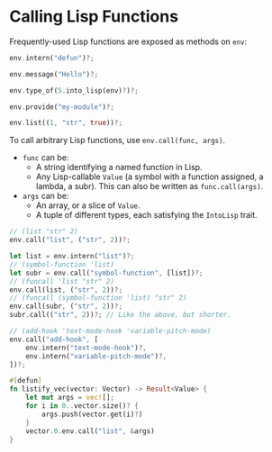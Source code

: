 # Calling Lisp Functions

Frequently-used Lisp functions are exposed as methods on `env`:

```rust
env.intern("defun")?;

env.message("Hello")?;

env.type_of(5.into_lisp(env)?)?;

env.provide("my-module")?;

env.list((1, "str", true))?;
```

To call arbitrary Lisp functions, use `env.call(func, args)`.
- `func` can be:
  + A string identifying a named function in Lisp.
  + Any Lisp-callable `Value` (a symbol with a function assigned, a lambda, a subr). This can also be written as `func.call(args)`.
- `args` can be:
  + An array, or a slice of `Value`.
  + A tuple of different types, each satisfying the `IntoLisp` trait.

```rust
// (list "str" 2)
env.call("list", ("str", 2))?;
```

```rust
let list = env.intern("list")?;
// (symbol-function 'list)
let subr = env.call("symbol-function", [list])?;
// (funcall 'list "str" 2)
env.call(list, ("str", 2))?;
// (funcall (symbol-function 'list) "str" 2)
env.call(subr, ("str", 2))?;
subr.call(("str", 2))?; // Like the above, but shorter.
```

```rust
// (add-hook 'text-mode-hook 'variable-pitch-mode)
env.call("add-hook", [
    env.intern("text-mode-hook")?,
    env.intern("variable-pitch-mode")?,
])?;
```

```rust
#[defun]
fn listify_vec(vector: Vector) -> Result<Value> {
    let mut args = vec![];
    for i in 0..vector.size()? {
        args.push(vector.get(i)?)
    }
    vector.0.env.call("list", &args)
}
```
